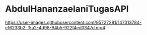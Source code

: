 # AbdulHananzaelaniTugasAPI


https://user-images.githubusercontent.com/95727281/147313784-ef6233b2-f5a2-4d98-94b5-922f4ed0347d.mp4

